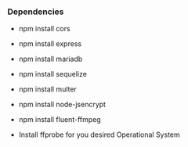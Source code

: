 ### Dependencies
- npm install cors
- npm install express
- npm install mariadb
- npm install sequelize
- npm install multer
- npm install node-jsencrypt
- npm install fluent-ffmpeg

- Install ffprobe for you desired Operational System